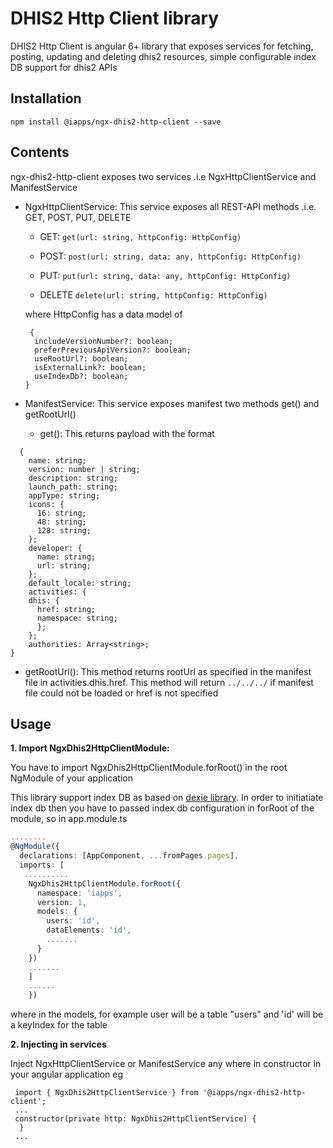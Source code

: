 # DHIS2 Http Client library

DHIS2 Http Client is angular 6+ library that exposes services for fetching, posting, updating and deleting dhis2 resources, simple configurable index DB support for dhis2 APIs

## Installation

`npm install @iapps/ngx-dhis2-http-client --save`

## Contents

ngx-dhis2-http-client exposes two services .i.e NgxHttpClientService and ManifestService

- NgxHttpClientService: This service exposes all REST-API methods .i.e. GET, POST, PUT, DELETE

  - GET: `get(url: string, httpConfig: HttpConfig)`

  - POST: `post(url: string, data: any, httpConfig: HttpConfig)`

  - PUT: `put(url: string, data: any, httpConfig: HttpConfig)`

  - DELETE `delete(url: string, httpConfig: HttpConfig)`

  where HttpConfig has a data model of

  ```
   {
    includeVersionNumber?: boolean;
    preferPreviousApiVersion?: boolean;
    useRootUrl?: boolean;
    isExternalLink?: boolean;
    useIndexDb?: boolean;
  }
  ```

- ManifestService: This service exposes manifest two methods get() and getRootUrl()
  - get(): This returns payload with the format

```
  {
    name: string;
    version: number | string;
    description: string;
    launch_path: string;
    appType: string;
    icons: {
      16: string;
      48: string;
      128: string;
    };
    developer: {
      name: string;
      url: string;
    };
    default_locale: string;
    activities: {
    dhis: {
      href: string;
      namespace: string;
      };
    };
    authorities: Array<string>;
}
```

- getRootUrl(): This method returns rootUrl as specified in the manifest file in activities.dhis.href. This method will return `../../../` if manifest file could not be loaded or href is not specified

## Usage

**1. Import NgxDhis2HttpClientModule:**

You have to import NgxDhis2HttpClientModule.forRoot() in the root NgModule of your application

This library support index DB as based on [dexie library](https://dexie.org/). In order to initiatiate index db then you have to passed index db configuration in forRoot of the module, so in app.module.ts

```ts
........
@NgModule({
  declarations: [AppComponent, ...fromPages.pages],
  imports: [
   ..........
    NgxDhis2HttpClientModule.forRoot({
      namespace: 'iapps',
      version: 1,
      models: {
        users: 'id',
        dataElements: 'id',
        .......
      }
    })
    .......
    ]
    ......
    })
```

where in the models, for example user will be a table "users" and 'id' will be a keyIndex for the table

**2. Injecting in services**

Inject NgxHttpClientService or ManifestService any where in constructor in your angular application eg

```
 import { NgxDhis2HttpClientService } from '@iapps/ngx-dhis2-http-client';
 ...
 constructor(private http: NgxDhis2HttpClientService) {
  }
 ...
```
